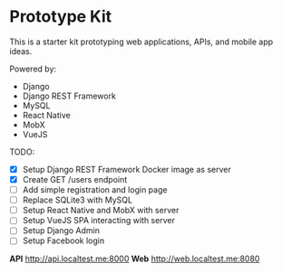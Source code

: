 # Prototype Kit

This is a starter kit prototyping web applications, APIs, and mobile app ideas.

Powered by:
* Django
* Django REST Framework
* MySQL
* React Native
* MobX
* VueJS

TODO:
- [x] Setup Django REST Framework Docker image as server
- [x] Create GET /users endpoint
- [ ] Add simple registration and login page
- [ ] Replace SQLite3 with MySQL
- [ ] Setup React Native and MobX with server
- [ ] Setup VueJS SPA interacting with server
- [ ] Setup Django Admin
- [ ] Setup Facebook login

**API** http://api.localtest.me:8000
**Web** http://web.localtest.me:8080